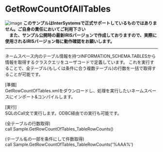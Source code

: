 # GetRowCountOfAllTables

![image](https://user-images.githubusercontent.com/24215130/187606574-625d9e98-9632-40f6-8c12-a571d3416a51.png)
**このサンプルはInterSystemsで正式サポートしているものではありません。ご自身の責任においてご利用下さい  
　また、サンプル公開時の最新IRISバージョンで作成しておりますので、実際に使用されるIRISバージョン毎に動作確認をお願いします。**
 
*** 
ネームスペース内のテーブル情報を持つINFORMATION_SCHEMA.TABLESから情報を取得するクラスクエリをユーザコードで定義しています。
これを実行することで、全テーブル(もしくは条件に合う複数テーブル)の行数を一括で取得することが可能です。

[準備]<br>
GetRowCountOfTables.xmlをダウンロードし、処理を実行したいネームスペースにインポート&コンパイルします。

[実行]<br>
SQLのCall文で実行します。ODBC経由での実行も可能です。

(全テーブルの行数取得)<br>
call Sample.GetRowCountOfTables_TableRowCounts()

(テーブル名の一部を条件にして件数取得)<br>
call Sample.GetRowCountOfTables_TableRowCounts('%AAA%')
